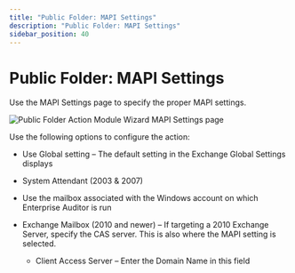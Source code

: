 ```yaml
---
title: "Public Folder: MAPI Settings"
description: "Public Folder: MAPI Settings"
sidebar_position: 40
---
```


# Public Folder: MAPI Settings

Use the MAPI Settings page to specify the proper MAPI settings.

![Public Folder Action Module Wizard MAPI Settings page](/img/product_docs/accessanalyzer/11.6/admin/action/publicfolder/mapisettings.webp)

Use the following options to configure the action:

- Use Global setting – The default setting in the Exchange Global Settings displays
- System Attendant (2003 & 2007)
- Use the mailbox associated with the Windows account on which Enterprise Auditor is run
- Exchange Mailbox (2010 and newer) – If targeting a 2010 Exchange Server, specify the CAS server.
  This is also where the MAPI setting is selected.

    - Client Access Server – Enter the Domain Name in this field
